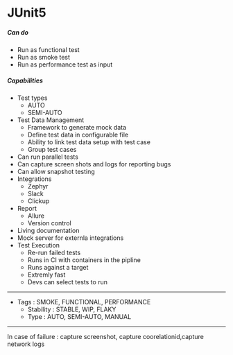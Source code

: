 # JUnit5

##### Can do
* Run as functional test
* Run as smoke test
* Run as performance test as input

##### Capabilities
* Test types
  * AUTO
  * SEMI-AUTO
* Test Data Management
  * Framework to generate mock data
  * Define test data in configurable file
  * Ability to link test data setup with test case
  * Group test cases
* Can run parallel tests
* Can capture screen shots and logs for reporting bugs
* Can allow snapshot testing
* Integrations
  * Zephyr
  * Slack
  * Clickup
* Report
  * Allure
  * Version control
* Living documentation
* Mock server for externla integrations
* Test Execution
  * Re-run failed tests
  * Runs in CI with containers in the pipline
  * Runs against a target
  * Extremly fast
  * Devs can select tests to run
---


* Tags : SMOKE, FUNCTIONAL, PERFORMANCE
  * Stability : STABLE, WIP, FLAKY
  * Type : AUTO, SEMI-AUTO, MANUAL



---
In case of failure : capture screenshot, capture coorelationid,capture network logs

